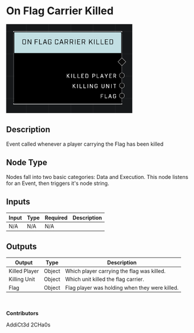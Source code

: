 # On Flag Carrier Killed
![alt text](../../../.gitbook/assets/on-flag-carrier-killed.png)
## Description
Event called whenever a player carrying the Flag has been killed

## Node Type
Nodes fall into two basic categories: Data and Execution. This node listens for an Event, then triggers it's node string.

## Inputs
| Input | Type | Required | Description |
|------------------|------------------|----------|--------------------------------------------------------------|
| N/A | N/A | N/A | |

## Outputs
| Output | Type | Description |
|------------------|------------------|--------------------------------------------------------------|
| Killed Player | Object | Which player carrying the flag was killed.|
| Killing Unit | Object | Which unit killed the flag carrier.|
| Flag | Object | Flag player was holding when they were killed.|

\
\
**Contributors**

AddiCt3d 2CHa0s